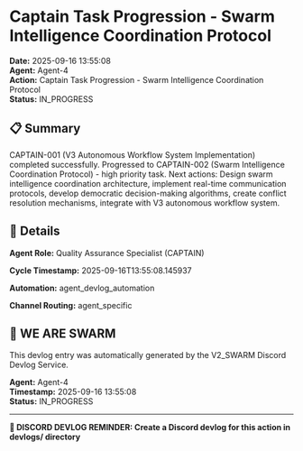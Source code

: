 # Captain Task Progression - Swarm Intelligence Coordination Protocol

**Date:** 2025-09-16 13:55:08  
**Agent:** Agent-4  
**Action:** Captain Task Progression - Swarm Intelligence Coordination Protocol  
**Status:** IN_PROGRESS

## 📋 Summary

CAPTAIN-001 (V3 Autonomous Workflow System Implementation) completed successfully. Progressed to CAPTAIN-002 (Swarm Intelligence Coordination Protocol) - high priority task. Next actions: Design swarm intelligence coordination architecture, implement real-time communication protocols, develop democratic decision-making algorithms, create conflict resolution mechanisms, integrate with V3 autonomous workflow system.

## 🎯 Details

**Agent Role:** Quality Assurance Specialist (CAPTAIN)

**Cycle Timestamp:** 2025-09-16T13:55:08.145937

**Automation:** agent_devlog_automation

**Channel Routing:** agent_specific

## 🐝 WE ARE SWARM

This devlog entry was automatically generated by the V2_SWARM Discord Devlog Service.

**Agent:** Agent-4  
**Timestamp:** 2025-09-16 13:55:08  
**Status:** IN_PROGRESS

---

**📝 DISCORD DEVLOG REMINDER: Create a Discord devlog for this action in devlogs/ directory**
